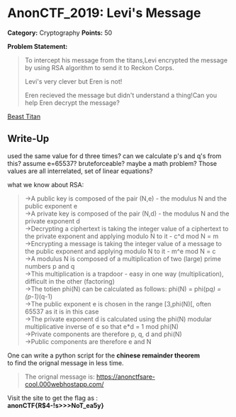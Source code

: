# AnonCTF_2019: Levi's Message

**Category:** Cryptography
**Points:** 50

**Problem Statement:**

>To intercept his message from the titans,Levi encrypted the message by using RSA algorithm to send it to Reckon Corps.
><p>Levi's very clever but Eren is not!</p>
><p>Eren recieved the message but didn't understand a thing!Can you help Eren decrypt the message?</p>

<A href="https://drive.google.com/open?id=1XF7suMTDKOpM59NEGVKNxDYh3Kx2W1Ut">Beast Titan</A>

## Write-Up
used the same value for d three times? can we calculate p's and q's from this? assume e=65537? bruteforceable? maybe a math problem? Those values are all interrelated, set of linear equations?<br>

what we know about RSA:<br>

>->A public key is composed of the pair (N,e) - the modulus N and the public exponent e<br>
>->A private key is composed of the pair (N,d) - the modulus N and the private exponent d<br>
>->Decrypting a ciphertext is taking the integer value of a ciphertext to the private exponent and applying modulo N to it - c^d mod N = m<br>
>->Encrypting a message is taking the integer value of a message to the public exponent and applying modulo N to it - m^e mod N = c<br>
>->A modulus N is composed of a multiplication of two (large) prime numbers p and q<br>
>->This multiplication is a trapdoor - easy in one way (multiplication), difficult in the other (factoring)<br>
>->The totien phi(N) can be calculated as follows: phi(N) = phi(p*q) = (p-1)*(q-1)<br>
>->The public exponent e is chosen in the range [3,phi(N)[, often 65537 as it is in this case<br>
>->The private exponent d is calculated using the phi(N) modular multiplicative inverse of e so that e*d = 1 mod phi(N)<br>
>->Private components are therefore p, q, d and phi(N)<br>
>->Public components are therefore e and N<br>

One can write a python script for the <b>chinese remainder theorem</b></br> to find the orignal message in less time.
>The orignal message is: https://anonctfsare-cool.000webhostapp.com/

Visit the site to get the flag as :<br>
<b>anonCTF{R$4-!s>>>NoT_ea5y}</b>
